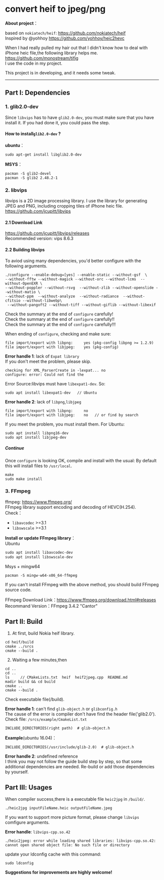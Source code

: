 # convert heif to jpeg/png
**About project**：   

based on `nokiatech/heif`: https://github.com/nokiatech/heif  
Inspired by @yohhoy https://github.com/yohhoy/heic2hevc  

When I had really pulled my hair out that I didn't know how to deal with iPhone heic file,the following library helps me.  
https://github.com/monostream/tifig  
I use the code in my project.

This project is in developing, and it needs some tweak.

---
## Part Ⅰ: Dependencies
### 1. glib2.0-dev
Since `libvips` has to have `glib2.0-dev`, you must make sure that you have install it. If you had done it, you could pass the step.
#### How to install`glib2.0-dev` ?
**ubuntu**：
```
sudo apt-get install libglib2.0-dev
```
**MSYS**：
```
pacman -S glib2-devel
pacman -S glib2 2.48.2-1
```

### 2. libvips
libvips is a 2D image processing library. I use the library for generating JPEG and PNG, including cropping tiles of iPhone heic file.
https://github.com/jcupitt/libvips
#### 2.1 Download Link
https://github.com/jcupitt/libvips/releases  
Recommended version:  vips  8.6.3
#### 2.2 Building libvips
To aviod using many dependencies, you'd better configure with the following arguments.

```
./configure --enable-debug=[yes] --enable-static --without-gsf  \
--without-fftw --without-magick --without-orc --without-lcms  --without-OpenEXR \
--without-poppler --without-rsvg  --without-zlib --without-openslide --without-matio \
--without-ppm  --without-analyze  --without-radiance  --without-cfitsio --without-libwebp\
 --without-pangoft2 --without-tiff --without-giflib --without-libexif
```
Check the summary at the end of `configure` carefully!  
Check the summary at the end of `configure` carefully!!  
Check the summary at the end of `configure` carefully!!!

When ending of `configure`, checking and make sure:
```
file import/export with libpng: 	yes (pkg-config libpng >= 1.2.9)
file import/export with libjpeg:	yes (pkg-config)
```

**Error handle 1**: lack of `Expat library`  
If you don't meet the problem, please skip.  
```
checking for XML_ParserCreate in -lexpat... no
configure: error: Could not find the
```
Error Source:libvips must have `libexpat1-dev`. So:
```
sudo apt install libexpat1-dev   // Ubuntu
```

**Error handle 2**: lack of `libpng`,`libjpeg`
```
file import/export with libpng: 	no
file import/export with libjpeg:	no   // or find by search
```
If you meet the problem, you must install them. For Ubuntu:

```
sudo apt install libpng16-dev   
sudo apt install libjpeg-dev
```

##### Continue
Once `configure` is looking OK, compile and install with the usual:
By default this will install files to `/usr/local`.
```
make
sudo make install  
```

### 3. FFmpeg
ffmpeg: https://www.ffmpeg.org/  
FFmpeg library support encoding and decoding of HEVC(H.254).  
Check：
- `libavcodec` >=3.1
- `libswscale` >=3.1

**Install or update FFmpeg library**：  
Ubuntu
```markdown
sudo apt install libavcodec-dev
sudo apt install libswscale-dev
```

Msys + mingw64
```
pacman -S mingw-w64-x86_64-ffmpeg
```

If you can't install FFmpeg with the above method, you should build FFmpeg source code.

FFmpeg Download Link：https://www.ffmpeg.org/download.html#releases  
Recommand Version：FFmpeg 3.4.2  "Cantor"

## Part Ⅱ: Build
1. At first, build Nokia heif library.
```
cd heif/build         
cmake ../srcs
cmake --build .
```
2. Waiting a few minutes,then
```
cd ..
cd ..
ls     // CMakeLists.txt  heif  heif2jpeg.cpp  READNE.md
madir build && cd build
cmake ..
cmake --build .
```
Check executable file(/build).  

**Error handle 1**: can't find `glib-object.h` or `glibconfig.h`  
The cause of the error is compiler don't have find the header file('glib2.0').  
Check file:
`/srcs/example/CmakeList.txt`
```
INCLUDE_DIRECTORIES(right path)  # glib-object.h
```

**Example**(ubuntu 16.04)：  
```
INCLUDE_DIRECTORIES(/usr/include/glib-2.0)  # glib-object.h
```

**Error handle 2**:  undefined reference  
I think you may not follow the guide build step by step, so that some additional dependencies are needed. Re-build or add those dependencies by yourself.

## Part Ⅲ: Usages
When compiler success,there is a executable file `heic2jpg` in `/build/`.

```
./heic2jpg inputFileName.heic outputFileName.jpeg
```
If you want to support more picture format, please change `libvips` comfigure arguments.

**Error handle**:  `libvips-cpp.so.42`
```
./heic2jpeg: error while loading shared libraries: libvips-cpp.so.42:
cannot open shared object file: No such file or directory
```
update your ldconfig cache with this command:
```
sudo ldconfig
```

**Suggestions for improvements are highly welcome!**
